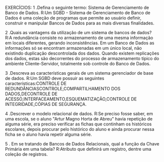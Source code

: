 EXERCÍCIOS:
1 .Defina o seguinte termo: Sistema de Gerenciamento de Banco de Dados.
R:Um SGBD - Sistema de Gerenciamento de Banco de Dados é uma coleção de programas que permite ao usuário definir, construir e manipular Bancos de Dados para as mais diversas finalidades.

2 .Quais as vantagens da utilização de um sistema de bancos de dados?
R:A redundância consiste no armazenamento de uma mesma informação em locais diferentes, gerando inconsistências. Em um Banco de Dados as informações só se encontram armazenadas em um único local, não existindo duplicação descontrolada dos dados. Quando existem replicações dos dados, estas são decorrentes do processo de armazenamento típico do ambiente Cliente-Servidor, totalmente sob controle do Banco de Dados.

3 .Descreva as características gerais de um sistema gerenciador de base de dados.
R:Um SGBD deve possuir as seguintes características:CONTROLE DE REDUNDÂNCIASCONTROLE,COMPARTILHAMENTO DOS DADOS,DECONTROLE DE ACESSO,INTERFACEAMENTO,ESQUEMATIZAÇÃO,CONTROLE DE INTEGRIDADE,CÓPIAS DE SEGURANÇA.

4 .Descrever o modelo relacional de dados.
R:Se preciso fosse saber, em uma escola, se o aluno "Artur Magno Horta de Abreu" havia repetição de alguma série, era preciso verificar as fichas que continham os históricos escolares, depois procurar pelo histórico do aluno e ainda procurar nessa ficha se o aluno havia repetir alguma série. 

5 . Em se tratando de Bancos de Dados Relacionais, qual a função da Chave Primária em uma tabela?
R:Atributo que definirá um registro, dentre uma coleção de registros.